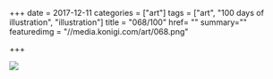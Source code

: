 +++
date = 2017-12-11
categories = ["art"]
tags = ["art", "100 days of illustration", "illustration"]
title = "068/100"
href= ""
summary=""
featuredimg = "//media.konigi.com/art/068.png"

+++

<img src="//media.konigi.com/art/068.png" />
